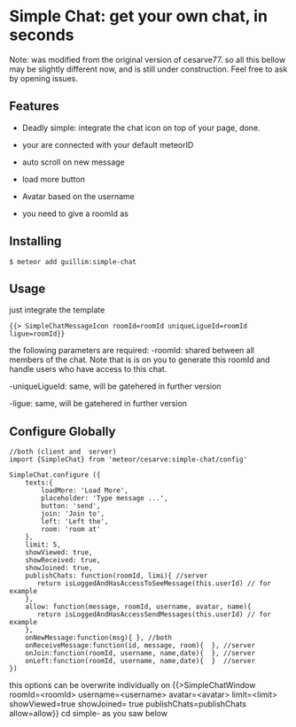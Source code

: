 # Simple Chat: get your own chat, in seconds

Note: was modified from the original version of cesarve77. so all this bellow may be slightly different now, and is still under construction. Feel free to ask by opening issues.

## Features

- Deadly simple: integrate the chat icon on top of your page, done.
- your are connected with your default meteorID
- auto scroll on new message
- load more button
- Avatar based on the username


- you need to give a roomId as


## Installing

    $ meteor add guillim:simple-chat

## Usage

just integrate the template

``` 
{{> SimpleChatMessageIcon roomId=roomId uniqueLigueId=roomId ligue=roomId}} 
```

the following parameters are required:
-roomId: shared between all members of the chat. Note that is is on you to generate this roomId and handle users who have access to this chat.

-uniqueLigueId: same, will be gatehered in further version

-ligue: same, will be gatehered in further version


## Configure Globally

```
//both (client and  server)
import {SimpleChat} from 'meteor/cesarve:simple-chat/config'

SimpleChat.configure ({
    texts:{
        loadMore: 'Load More',
        placeholder: 'Type message ...',
        button: 'send',
        join: 'Join to',
        left: 'Left the',
        room: 'room at'
    },
    limit: 5,
    showViewed: true,
    showReceived: true,
    showJoined: true,
    publishChats: function(roomId, limi){ //server
       return isLoggedAndHasAccessToSeeMessage(this.userId) // for example
    },
    allow: function(message, roomId, username, avatar, name){
       return isLoggedAndHasAccessSendMessages(this.userId) // for example
    },
    onNewMessage:function(msg){ }, //both
    onReceiveMessage:function(id, message, room){  }, //server
    onJoin:function(roomId, username, name,date){  }, //server 
    onLeft:function(roomId, username, name,date){  }  //server
})

```

this options can be overwrite individually on   {{>SimpleChatWindow roomId=\<roomId> username=\<username> avatar=\<avatar> limit=\<limit> showViewed=true  showJoined= true publishChats=publishChats allow=allow}} cd simple-
as you saw below
